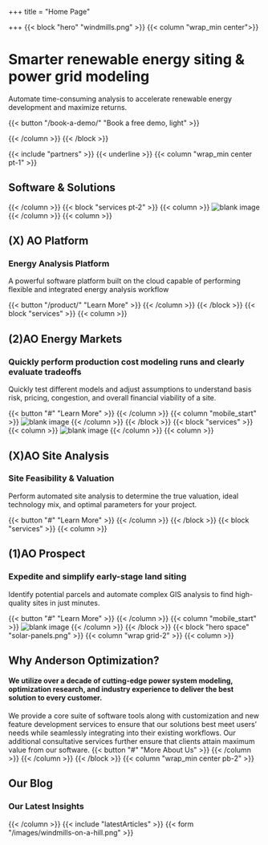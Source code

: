 +++
title = "Home Page"

+++
{{< block "hero" "windmills.png" >}}
{{< column "wrap_min center">}}

# Smarter renewable energy siting & power grid modeling 

Automate time-consuming analysis to accelerate renewable energy development and maximize returns.

{{< button "/book-a-demo/" "Book a free demo, light" >}}

{{< /column >}}
{{< /block >}}

{{< include "partners" >}}
{{< underline >}}
{{< column "wrap_min center pt-1" >}}

## Software & Solutions


{{< /column >}}
{{< block "services pt-2" >}}
{{< column >}}
![blank image](/images/solar-panels.png)
{{< /column >}}
{{< column >}}

## (X) AO Platform

### Energy Analysis Platform

A powerful software platform built on the cloud capable of performing flexible and integrated energy analysis workflow

{{< button "/product/" "Learn More" >}}
{{< /column >}}
{{< /block >}}
{{< block "services" >}}
{{< column >}}

## (2)AO Energy Markets

### Quickly perform production cost modeling runs and clearly evaluate tradeoffs

Quickly test different models and adjust assumptions to understand basis risk, pricing, congestion, and overall financial viability of a site.

{{< button "#" "Learn More" >}}
{{< /column >}}
{{< column "mobile_start" >}}
![blank image](/images/solar-panels.png)
{{< /column >}}
{{< /block >}}
{{< block "services" >}}
{{< column >}}
![blank image](/images/solar-panels.png)
{{< /column >}}
{{< column >}}

## (X)AO Site Analysis

### Site Feasibility & Valuation

Perform automated site analysis to determine the true valuation, ideal technology mix, and optimal parameters for your project.

{{< button "#" "Learn More" >}}
{{< /column >}}
{{< /block >}}
{{< block "services" >}}
{{< column >}}

## (1)AO Prospect

### Expedite and simplify early-stage land siting

Identify potential parcels and automate complex GIS analysis to find high-quality sites in just minutes.

{{< button "#" "Learn More" >}}
{{< /column >}}
{{< column "mobile_start" >}}
![blank image](/images/solar-panels.png)
{{< /column >}}
{{< /block >}}
{{< block "hero space" "solar-panels.png" >}}
{{< column "wrap grid-2" >}}
{{< column >}}

## Why Anderson Optimization?

#### We utilize over a decade of cutting-edge power system modeling, optimization research, and industry experience to deliver the best solution to every customer.

We provide a core suite of software tools along with customization and new feature development services to ensure that our solutions best meet users’ needs while seamlessly integrating into their existing workflows. Our additional consultative services further ensure that clients attain maximum value from our software.
{{< button "#" "More About Us" >}}
{{< /column >}}
{{< /column >}}
{{< /block >}}
{{< column "wrap_min center pb-2" >}}

## Our Blog

### Our Latest Insights

{{< /column >}}
{{< include "latestArticles" >}}
{{< form "/images/windmills-on-a-hill.png" >}}